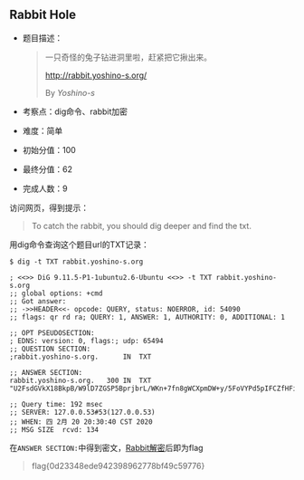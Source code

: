 ## Rabbit Hole

- 题目描述：

  > 一只奇怪的兔子钻进洞里啦，赶紧把它揪出来。 
  >
  > http://rabbit.yoshino-s.org/ 
  >
  > By *Yoshino-s*

 - 考察点：dig命令、rabbit加密

 - 难度：简单

 - 初始分值：100

 - 最终分值：62

 - 完成人数：9

访问网页，得到提示：

> To catch the rabbit, you should dig deeper and find the txt.

用dig命令查询这个题目url的TXT记录：

```shell
$ dig -t TXT rabbit.yoshino-s.org

; <<>> DiG 9.11.5-P1-1ubuntu2.6-Ubuntu <<>> -t TXT rabbit.yoshino-s.org
;; global options: +cmd
;; Got answer:
;; ->>HEADER<<- opcode: QUERY, status: NOERROR, id: 54090
;; flags: qr rd ra; QUERY: 1, ANSWER: 1, AUTHORITY: 0, ADDITIONAL: 1

;; OPT PSEUDOSECTION:
; EDNS: version: 0, flags:; udp: 65494
;; QUESTION SECTION:
;rabbit.yoshino-s.org.		IN	TXT

;; ANSWER SECTION:
rabbit.yoshino-s.org.	300	IN	TXT	"U2FsdGVkX18BkpB/W9lD7ZGSP5BprjbrL/WKn+7fn8gWCXpmDW+y/5FoVYPd5pIFCZfHFiov"

;; Query time: 192 msec
;; SERVER: 127.0.0.53#53(127.0.0.53)
;; WHEN: 四 2月 20 20:30:40 CST 2020
;; MSG SIZE  rcvd: 134

```

在`ANSWER SECTION:`中得到密文，[Rabbit解密](https://www.sojson.com/encrypt_rabbit.html)后即为flag

> flag{0d23348ede942398962778bf49c59776}